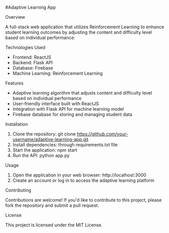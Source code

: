 #Adaptive Learning App

Overview

A full-stack web application that utilizes Reinforcement Learning to enhance student learning outcomes by adjusting the content and difficulty level based on individual performance.

Technologies Used

- Frontend: ReactJS
- Backend: Flask API
- Database: Firebase
- Machine Learning: Reinforcement Learning

Features

- Adaptive learning algorithm that adjusts content and difficulty level based on individual performance
- User-friendly interface built with ReactJS
- Integration with Flask API for machine learning model
- Firebase database for storing and managing student data

Installation
1. Clone the repository: git clone https://github.com/your-username/adaptive-learning-app.git
2. Install dependencies: through requirements.txt file
3. Start the application: npm start
4. Run the API: python app.py

Usage

1. Open the application in your web browser: http://localhost:3000
2. Create an account or log in to access the adaptive learning platform

Contributing

Contributions are welcome! If you'd like to contribute to this project, please fork the repository and submit a pull request.

License

This project is licensed under the MIT License.

